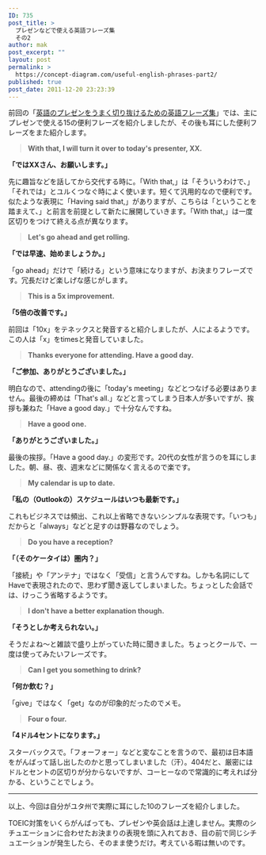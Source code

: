 ```yaml
---
ID: 735
post_title: >
  プレゼンなどで使える英語フレーズ集
  その2
author: mak
post_excerpt: ""
layout: post
permalink: >
  https://concept-diagram.com/useful-english-phrases-part2/
published: true
post_date: 2011-12-20 23:23:39
---
```

前回の「<a href="https://makoto-shimizu.com/private-blog/work/useful-english-phrases">英語のプレゼンをうまく切り抜けるための英語フレーズ集</a>」では、主にプレゼンで使える15の便利フレーズを紹介しましたが、その後も耳にした便利フレーズをまた紹介します。
<blockquote><strong>With that, I will turn it over to today's presenter, XX.</strong></blockquote>
<strong>「ではXXさん、お願いします。」</strong>

先に趣旨などを話してから交代する時に。「With that,」は「そういうわけで、」「それでは」とユルくつなぐ時によく使います。短くて汎用的なので便利です。似たような表現に「Having said that,」がありますが、こちらは「ということを踏まえて、」と前言を前提として新たに展開していきます。「With that,」は一度区切りをつけて終える点が異なります。
<blockquote><strong>Let's go ahead and get rolling.</strong></blockquote>
<strong>「では早速、始めましょうか。」</strong>

「go ahead」だけで「続ける」という意味になりますが、お決まりフレーズです。冗長だけど楽しげな感じがします。
<blockquote><strong>This is a 5x improvement.</strong></blockquote>
<strong>「5倍の改善です。」</strong>

前回は「10x」をテネックスと発音すると紹介しましたが、人によるようです。この人は「x」をtimesと発音していました。
<blockquote><strong>Thanks everyone for attending. Have a good day.</strong></blockquote>
<strong>「ご参加、ありがとうございました。」</strong>

明白なので、attendingの後に「today's meeting」などとつなげる必要はありません。最後の締めは「That's all.」などと言ってしまう日本人が多いですが、挨拶も兼ねた「Have a good day.」で十分なんですね。
<blockquote><strong>Have a good one.</strong></blockquote>
<strong>「ありがとうございました。」</strong>

最後の挨拶。「Have a good day.」の変形です。20代の女性が言うのを耳にしました。朝、昼、夜、週末などに関係なく言えるので楽です。
<blockquote><strong>My calendar is up to date.</strong></blockquote>
<strong>「私の（Outlookの）スケジュールはいつも最新です。」</strong>

これもビジネスでは頻出、これ以上省略できないシンプルな表現です。「いつも」だからと「always」などと足すのは野暮なのでしょう。
<blockquote><strong>Do you have a reception?</strong></blockquote>
<strong>「（そのケータイは）圏内？」</strong>

「接続」や「アンテナ」ではなく「受信」と言うんですね。しかも名詞にしてHaveで表現されたので、思わず聞き返してしまいました。ちょっとした会話では、けっこう省略するようです。
<blockquote><strong>I don't have a better explanation though.</strong></blockquote>
<strong>「そうとしか考えられない。」</strong>

そうだよね～と雑談で盛り上がっていた時に聞きました。ちょっとクールで、一度は使ってみたいフレーズです。
<blockquote><strong>Can I get you something to drink?</strong></blockquote>
<strong>「何か飲む？」</strong>

「give」ではなく「get」なのが印象的だったのでメモ。
<blockquote><strong>Four o four.</strong></blockquote>
<strong>「4ドル4セントになります。」</strong>

スターバックスで。「フォーフォー」などと変なことを言うので、最初は日本語をがんばって話し出したのかと思ってしまいました（汗）。404だと、厳密にはドルとセントの区切りが分からないですが、コーヒーなので常識的に考えれば分かる、ということでしょう。

<hr />

以上、今回は自分がユタ州で実際に耳にした10のフレーズを紹介しました。

TOEIC対策をいくらがんばっても、プレゼンや英会話は上達しません。実際のシチュエーションに合わせたお決まりの表現を頭に入れておき、目の前で同じシチュエーションが発生したら、そのまま使うだけ。考えている暇は無いのです。